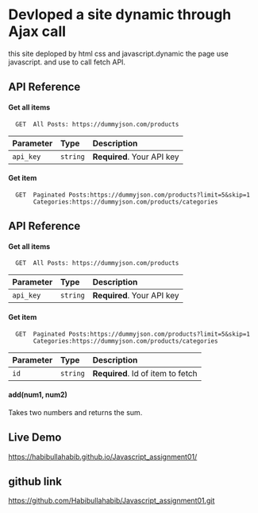 
# Devloped a site dynamic through Ajax call

this site deploped by html css and javascript.dynamic 
the page use javascript. and use to call fetch API.



## API Reference

#### Get all items

```http
  GET  All Posts: https://dummyjson.com/products
```

| Parameter | Type     | Description                |
| :-------- | :------- | :------------------------- |
| `api_key` | `string` | **Required**. Your API key |

#### Get item

```http
  GET  Paginated Posts:https://dummyjson.com/products?limit=5&skip=1
       Categories:https://dummyjson.com/products/categories
```

 


## API Reference

#### Get all items

```http
  GET  All Posts: https://dummyjson.com/products
```

| Parameter | Type     | Description                |
| :-------- | :------- | :------------------------- |
| `api_key` | `string` | **Required**. Your API key |

#### Get item

```http
  GET  Paginated Posts:https://dummyjson.com/products?limit=5&skip=1
       Categories:https://dummyjson.com/products/categories
```

| Parameter | Type     | Description                       |
| :-------- | :------- | :-------------------------------- |
| `id`      | `string` | **Required**. Id of item to fetch |

#### add(num1, num2)

Takes two numbers and returns the sum.


## Live Demo
https://habibullahabib.github.io/Javascript_assignment01/

## github link

https://github.com/Habibullahabib/Javascript_assignment01.git
